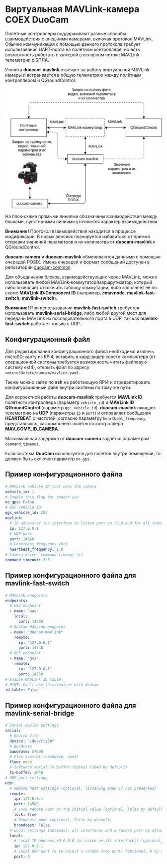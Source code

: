 # Виртуальная MAVLink-камера COEX DuoCam

Полётные контроллеры поддерживают разные способы взаимодействия с внешними камерами, включая протокол MAVLink. Обычно коммуникация с помощью данного протокола требует использования UART-порта на полётном контроллере, но есть возможность работать с камерой в основном потоке MAVLink-телеметрии с БПЛА.

Утилита **duocam-mavlink** отвечает за работу виртуальной MAVLink-камеры и встраивается в общую телеметрию между полётным контроллером и QGroundControl.

![Блок-схема COEX DuoCam](img/duocam.png)

На блок-схеме прямыми линиями обозначены взаимодействия между блоками, пунктирными линиями уточняется характер взаимодействия.

**Внимание!** Протокол взаимодействия находится в процессе модификации. В новых версиях планируется избавиться от прямой отправки значений параметров и их количества от **duocam-mavlink** к QGroundControl.

**duocam-camera** и **duocam-mavlink** обмениваются данными с помощью очередей POSIX. Имена очередей и формат сообщений доступен в репозитории [duocam-common](https://github.com/CopterExpress/duocam-common).

Для объединения блоков, взаимодействующих через MAVLink, можно использовать любой MAVLink-коммутатор/маршрутизатор, который либо позволяет отключить таблицу коммутации, либо заполняет её по схеме **MAVLink ID:Component ID** (например, **cmavnode**, **mavlink-fast-switch**, **mavlink-switch**).

**Внимание!** При использовании **mavlink-fast-switch** требуется использовать **mavlink-serial-bridge**, либо любой другой мост для передачи MAVLink из последовательного порта в UDP, так как **mavlink-fast-switch** работает только с UDP.

## Конфигурационный файл

Для редактирования конфигурационного файла необходимо извлечь microSD-карту из RPi4, вставить в кард-ридер своего компьютера (от операционной системы требуется возможность читать файловую систему ext4), открыть файл по адресу `<microSD>/etc/duocam/mavlink.yaml`.

Также можно зайти по **ssh** на работающую RPi4 и отредактировать конфигурационный файл внутри системы по тому же пути.

Для корректной работы **duocam-mavlink** требуется **MAVLink ID** полётного контроллера (параметр `vehicle_id`) и **MAVLink ID** **QGroundControl** (параметр `qgc_vehicle_id`). **duocam-mavlink** ожидает телеметрию на **UDP** (параметры `ip` и `port`) и отправляет сообщения **HEARTBEAT** с частотой, согласно параметру `heartbeat_frequency`, представляясь, как компонент полётного контроллера **MAV_COMP_ID_CAMERA**.

Максимальная задержка от **duocam-camera** задаётся параметром `command_timeout`.

Если система **DuoCam** используется для полётов внутри помещений, то должен быть включен параметр `no_gps`.

## Пример конфигурационного файла

```yaml
# MAVLink vehicle ID that owns the camera
vehicle_id: 1
# Enable this flag for indoor use
no_gps: False
# QGC vehicle ID
qgc_vehicle_id: 255
mavlink:
  # IP adress of the interface to listen port on (0.0.0.0 for all interfaces)
  ip: 127.0.0.1
  # UDP port
  port: 14540
  # Heartbeat frequency (Hz)
  heartbeat_frequency: 1.0
# Camera driver command timeout (s)
command_timeout: 3.0
```

## Пример конфигурационного файла для mavlink-fast-switch

```yaml
# MAVLink endpoints
endpoints:
  # UAV endpoint
  - name: "uav"
    local:
      port: 14588
  # DuoCam MAVLink endpoint
  - name: "duocam-mavlink"
    remote:
      ip: "127.0.0.1"
      port: 14540
  # GCS endpoint
  - name: "gcs"
    remote:
      ip: "127.0.0.1"
      port: 14550
# Enable MAVLink ID table
# HINT: Can't use this feature with duocam
id-table: False
```

## Пример конфигурационного файла для mavlink-serial-bridge

```yaml
# Serial device settings
serial:
  # Device file
  device: "/dev/ttyS0"
  # Baudrate
  baudrate: 57600
  # Flow control (hardware, none)
  flow: none
  # Software serial TX buffer (bytes) (2048 by default)
  tx-buffer: 2048
# UDP port settings
udp:
  # Remote host settings (optional, listening mode if not presented)
  remote:
    ip: 127.0.0.1
    port: 14588
    # Lock remote host on the initial value (optional, False by default)
    lock: True
    # Brodcast mode (optional, False by default)
    broadcast: False
  # Local settings (optional, all interfaces and a random port by default)
  local:
    # Local IP address (0.0.0.0 to listen on all interfaces) (optional, all interfaces by default)
    ip: 127.0.0.1
    # Local UDP port (0 to select a random free port) (optional, 0 by default)
    port: 0
```
